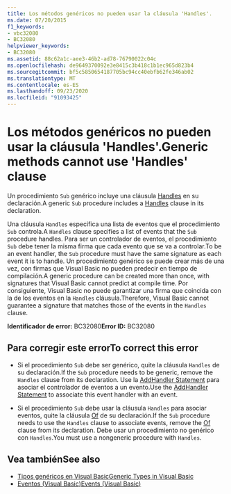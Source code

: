 ```yaml
---
title: Los métodos genéricos no pueden usar la cláusula 'Handles'.
ms.date: 07/20/2015
f1_keywords:
- vbc32080
- BC32080
helpviewer_keywords:
- BC32080
ms.assetid: 88c62a1c-aee3-46b2-ad78-76790022c04c
ms.openlocfilehash: de9649370092e3e8415c3b418c1b1ec965d823b4
ms.sourcegitcommit: bf5c5850654187705bc94cc40ebfb62fe346ab02
ms.translationtype: MT
ms.contentlocale: es-ES
ms.lasthandoff: 09/23/2020
ms.locfileid: "91093425"
---
```

# <a name="generic-methods-cannot-use-handles-clause"></a><span data-ttu-id="592c8-102">Los métodos genéricos no pueden usar la cláusula 'Handles'.</span><span class="sxs-lookup"><span data-stu-id="592c8-102">Generic methods cannot use 'Handles' clause</span></span>

<span data-ttu-id="592c8-103">Un procedimiento `Sub` genérico incluye una cláusula [Handles](../language-reference/statements/handles-clause.md) en su declaración.</span><span class="sxs-lookup"><span data-stu-id="592c8-103">A generic `Sub` procedure includes a [Handles](../language-reference/statements/handles-clause.md) clause in its declaration.</span></span>  
  
 <span data-ttu-id="592c8-104">Una cláusula `Handles` especifica una lista de eventos que el procedimiento `Sub` controla.</span><span class="sxs-lookup"><span data-stu-id="592c8-104">A `Handles` clause specifies a list of events that the `Sub` procedure handles.</span></span> <span data-ttu-id="592c8-105">Para ser un controlador de eventos, el procedimiento `Sub` debe tener la misma firma que cada evento que se va a controlar.</span><span class="sxs-lookup"><span data-stu-id="592c8-105">To be an event handler, the `Sub` procedure must have the same signature as each event it is to handle.</span></span> <span data-ttu-id="592c8-106">Un procedimiento genérico se puede crear más de una vez, con firmas que Visual Basic no pueden predecir en tiempo de compilación.</span><span class="sxs-lookup"><span data-stu-id="592c8-106">A generic procedure can be created more than once, with signatures that Visual Basic cannot predict at compile time.</span></span> <span data-ttu-id="592c8-107">Por consiguiente, Visual Basic no puede garantizar una firma que coincida con la de los eventos en la `Handles` cláusula.</span><span class="sxs-lookup"><span data-stu-id="592c8-107">Therefore, Visual Basic cannot guarantee a signature that matches those of the events in the `Handles` clause.</span></span>  
  
 <span data-ttu-id="592c8-108">**Identificador de error:** BC32080</span><span class="sxs-lookup"><span data-stu-id="592c8-108">**Error ID:** BC32080</span></span>  
  
## <a name="to-correct-this-error"></a><span data-ttu-id="592c8-109">Para corregir este error</span><span class="sxs-lookup"><span data-stu-id="592c8-109">To correct this error</span></span>  
  
- <span data-ttu-id="592c8-110">Si el procedimiento `Sub` debe ser genérico, quite la cláusula `Handles` de su declaración.</span><span class="sxs-lookup"><span data-stu-id="592c8-110">If the `Sub` procedure needs to be generic, remove the `Handles` clause from its declaration.</span></span> <span data-ttu-id="592c8-111">Use la [AddHandler Statement](../language-reference/statements/addhandler-statement.md) para asociar el controlador de eventos a un evento.</span><span class="sxs-lookup"><span data-stu-id="592c8-111">Use the [AddHandler Statement](../language-reference/statements/addhandler-statement.md) to associate this event handler with an event.</span></span>  
  
- <span data-ttu-id="592c8-112">Si el procedimiento `Sub` debe usar la cláusula `Handles` para asociar eventos, quite la cláusula [Of](../language-reference/statements/of-clause.md) de su declaración.</span><span class="sxs-lookup"><span data-stu-id="592c8-112">If the `Sub` procedure needs to use the `Handles` clause to associate events, remove the [Of](../language-reference/statements/of-clause.md) clause from its declaration.</span></span> <span data-ttu-id="592c8-113">Debe usar un procedimiento no genérico con `Handles`.</span><span class="sxs-lookup"><span data-stu-id="592c8-113">You must use a nongeneric procedure with `Handles`.</span></span>  
  
## <a name="see-also"></a><span data-ttu-id="592c8-114">Vea también</span><span class="sxs-lookup"><span data-stu-id="592c8-114">See also</span></span>

- [<span data-ttu-id="592c8-115">Tipos genéricos en Visual Basic</span><span class="sxs-lookup"><span data-stu-id="592c8-115">Generic Types in Visual Basic</span></span>](../programming-guide/language-features/data-types/generic-types.md)
- [<span data-ttu-id="592c8-116">Eventos (Visual Basic)</span><span class="sxs-lookup"><span data-stu-id="592c8-116">Events (Visual Basic)</span></span>](../programming-guide/language-features/events/index.md)
